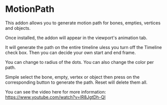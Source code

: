 # MotionPath
This addon allows you to generate motion path for bones, empties, vertices and objects.

Once installed, the addon will appear in the viewport's animation tab.

It will generate the path on the entire timeline uless you turn off the Timeline check box. Then you can decide your own start and end frame.

You can change to radius of the dots. You can also change the color per path.

Simple select the bone, empty, vertex or object then press on the corresponding button to generate the path. Reset will delete them all.

You can see the video here for more information: https://www.youtube.com/watch?v=lR8JgtDh-QI

